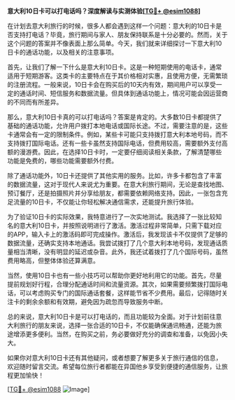 **意大利10日卡可以打电话吗？深度解读与实测体验[[TG💪+ @esim1088](https://t.me/s/esim1088)]**

在计划去意大利旅行的时候，很多人都会遇到这样一个问题：意大利的10日卡是否支持打电话？毕竟，旅行期间与家人、朋友保持联系是十分必要的。然而，关于这个问题的答案并不像表面上那么简单。今天，我们就来详细探讨一下意大利10日卡的通话功能，以及相关的注意事项。

首先，让我们了解一下什么是意大利10日卡。这是一种短期使用的电话卡，通常适用于短期游客。这类卡的主要特点在于其价格相对实惠，且使用方便，无需繁琐的注册流程。一般来说，10日卡会在购买后的10天内有效，期间用户可以享受一定的通话时间、短信服务和数据流量。但具体到通话功能上，情况可能会因运营商的不同而有所差异。

那么，意大利10日卡真的可以打电话吗？答案是肯定的。大多数10日卡都提供了基础的通话功能，允许用户拨打本地电话或国际长途。不过，需要注意的是，这些卡通常会有一定的限制条件。例如，某些卡可能只支持拨打意大利本地号码，而不支持拨打国际电话。还有一些卡虽然支持国际电话，但费用较高，需要额外支付高额的漫游费。因此，在选择10日卡时，一定要仔细阅读相关条款，了解清楚哪些功能是免费的，哪些功能需要额外付费。

除了通话功能外，10日卡还提供了其他实用的服务。比如，许多卡都包含了丰富的数据流量，这对于现代人来说尤为重要。在意大利旅行期间，无论是查找地图、预订餐厅，还是拍摄照片并分享给朋友，都需要依赖网络支持。因此，一张包含充足流量的10日卡，不仅能让你轻松解决通信需求，还能提升旅行体验。

为了验证10日卡的实际效果，我特意进行了一次实地测试。我选择了一张比较知名的意大利10日卡，并按照说明进行了激活。激活过程非常简单，只需下载对应的APP，输入卡上的激活码即可完成操作。激活后，我发现该卡不仅提供了足够的数据流量，还确实支持本地通话。我尝试拨打了几个意大利本地号码，发现通话质量相当清晰，没有明显的延迟或杂音。此外，我还试着拨打了几个国际号码，虽然费用略高，但整体体验还算满意。

当然，使用10日卡也有一些小技巧可以帮助你更好地利用它的功能。首先，尽量提前规划好行程，合理分配通话时间和流量资源。其次，如果需要频繁拨打国际电话，可以考虑购买专门的国际通话套餐，这样能节省不少费用。最后，记得随时关注卡的剩余余额和有效期，避免因为疏忽而导致服务中断。

总的来说，意大利10日卡是可以打电话的，而且功能较为全面。对于计划前往意大利旅行的朋友来说，选择一张合适的10日卡，不仅能确保通讯畅通，还能为旅途增添更多便利。当然，在购买之前，务必要做好充分的调查和准备，以免因小失大。

如果你对意大利10日卡还有其他疑问，或者想要了解更多关于旅行通信的信息，欢迎随时留言交流。希望每位旅行者都能在异国他乡享受到便捷的通信服务，让旅程更加愉快！

[[TG💪+ @esim1088](https://t.me/s/esim1088) ![Image](https://i.postimg.cc/4NQfJmqS/Snipaste-2025-05-13-00-14-12.png)]